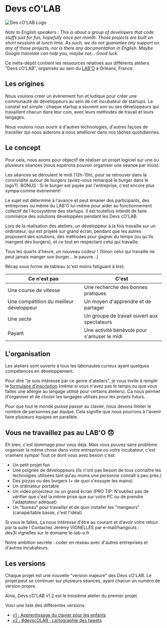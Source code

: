 # Devs cO'LAB

![Des cO'LAB Logo](/images/logo.png)

*Note to English speakers : This is about a group of developers that code stuffs just for fun, hopefully once per month.
Those projects are built on short sessions at lunch time.
As such, we do not guarantee any support on any of those projects, nor
is there any documentation in English.
Maybe Google translate can help you, maybe not... Good luck.*

Ce méta-dépôt contient les ressources relatives aux différents ateliers "Devs cO'LAB", organisés au sein du [LAB'O](http://www.le-lab-o.fr/) à Orléans, France.

## Les origines
Nous voulons créer un évènement fun et ludique pour créer une communauté de développeurs au sein de cet incubateur de startups.
Le constat est simple : chaque startup a souvent son ou ses développeurs qui travaillent chacun dans leur coin, avec leurs méthodes de travail et leurs langages.

Nous voulons nous ouvrir à d'autres technologies, d'autres façons de travailler qui nous aiderons à nous améliorer dans nos tâches quotidiennes.

## Le concept
Pour cela, nous avons pour objectif de réaliser un projet logiciel sur une ou plusieurs séances (nous espérons pouvoir organiser une séance par mois).

Les séances se déroulent le midi (12h-15h), pour se retrouver dans la convivialité autour de burgers (aviez-vous remarqué le burger dans le logo?). BONUS : Si le burger est payée par l'entreprise, c'est encore plus sympa comme évènement!

Le sujet est déterminé à l'avance et peut émaner des participants, des entreprises ou même du LAB'O lui-même pour aider au fonctionnement collectif de l'écosystème des startups. Il est toutefois interdit de faire commerce des solutions développées pendant les Devs cO'LAB.

Lors de la réalisation des ateliers, un développeur à la fois travaille sur un ordinateur, qui est projeté sur grand écran, pendant que les autres proposent des solutions, des méthodes pour gagner du temps (ou qu'ils mangent des burgers), et ce tout en respectant celui qui travaille.

Tous les quarts d'heure, un nouveau codeur ! (Sinon celui qui travaille ne peut jamais manger son burger... le pauvre...)

Récap sous forme de tableau (c'est moins fatiguant à lire):

Ce n'est pas|C'est
------------|-----
Une course de vitesse|Une recherche des bonnes pratiques
Une compétition du meilleur développeur | Un moyen d'apprendre et de partager
Une secte | Un groupe de travail ouvert aux spectateurs
Payant | Une activité bénévole pour s'amuser le midi

## L'organisation

Les ateliers sont ouverts à tous les labonautes curieux ayant quelques compétences en développement.

Pour dire "je suis intéressé par ce genre d'ateliers", je vous invite à remplir le [formulaire d'inscription](https://docs.google.com/forms/d/e/1FAIpQLSdaWjhY_CbvJFFzl4T5_Ep4q1Vug-ZVx3gZi4DuOZHsquUXhQ/viewform?usp=pp_url&entry.1687872595&entry.1868924023&entry.682200605&entry.445949651&entry.1897592509)
(même si vous n'avez pas le temps ou que vous faites une allergie au langage utilisé pour certains ateliers). Ca nous permet d'organiser et de choisir les langages utilisés pour les projets futurs.

Pour que tout le monde puisse passer au clavier, nous devons limiter le nombre de personnes par équipe. Cela signifie que nous pourrons à l'avenir faire plusieurs équipes en parallèle.

## Vous ne travaillez pas au LAB'O :disappointed:

Eh bien, c'est dommage pour vous déjà. Mais vous pouvez sans problème organiser la même chose dans votre entreprise ou votre incubateur, c'est vraiment sympa! Tout ce dont vous avez besoin c'est:

- Un petit projet fun
- Une poignée de développeurs (ils n'ont pas besoin de tous connaître les technolgies utilisées tant qu'au moins une personne connaît à peu près.)
- Des pizzas ou des burgers (+ de quoi s'essuyer les mains)
- Un ordinateur portable
- Un vidéo projecteur ou un grand écran (PRO TIP: N'oubliez pas de vérifier que c'est la même prise que sur votre PC ou de prendre l'adaptateur adéquat)
- Un "bureau" pour travailler et de quoi installer les "mangeurs" (canapé/table basse, c'est l'idéal)

Si vous le faites, ça nous intéresse d'être au courant et d'avoir votre retour par la suite ! Contactez Jérémy VIGNELLES par e-mail/hangouts : dev3i.vignelles sur le domaine le-lab-o.fr

Notre ambition secrète : coder en réseau avec d'autres entreprises et d'autres incubateurs.

## Les versions
Chaque projet est une nouvelle "version majeure" des Devs cO'LAB. Le projet peut se continuer sur plusieurs séances, ayant chacun un numéro de version propre.

Ainsi, Devs cO'LAB v1.2 est le troisième atelier du premier projet.

Voici une liste des différentes versions:

- [v1 : Apprentissage du clavier pour les enfants](/v1)
- [v2 : #devscOLAB : cartographie des tweets](/v2)
